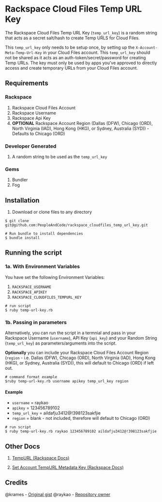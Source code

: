 # Rackspace Cloud Files Temp URL Key

The Rackspace Cloud Files Temp URL Key (````temp_url_key````) is a random string that acts as a secret salt/hash to create Temp URLS for Cloud Files.

This ````temp_url_key```` only needs to be setup once, by setting up the ````X-Account-Meta-Temp-Url-Key```` in your Cloud Files account.  This ````temp_url_key```` should not be shared as it acts as an auth-token/secret/password for creating Temp URLs.  The key must only be used by apps you've approved to directly access and create temporary URLs from your Cloud Files account.

## Requirements

### Rackspace
1. Rackspace Cloud Files Account
2. Rackspace Username
3. Rackspace Api Key
4. **OPTIONAL** Rackspace Account Region (Dallas (DFW), Chicago (ORD), North Virginia (IAD), Hong Kong (HKG), or Sydney, Australia (SYD)) - Defaults to Chicago (ORD)

### Developer Generated
1. A random string to be used as the ````temp_url_key````

### Gems
1. Bundler
2. Fog

## Installation

1. Download or clone files to any directory

````shell
$ git clone git@github.com:PeopleAndCode/rackspace_cloudfiles_temp_url_key.git

# Run bundle to install dependencies
$ bundle install
````

## Running the script

### 1a. With Environment Variables

You have set the following Environment Variables:

1. ````RACKSPACE_USERNAME````
2. ````RACKSPACE_APIKEY````
3. ````RACKSPACE_CLOUDFILES_TEMPURL_KEY````

````
# run script
$ ruby temp-url-key.rb
````

### 1b. Passing in parameters

Alternatively, you can run the script in a termnial and pass in your Rackspace Username (````username````), API Key (````api_key````) and your Random String (````temp_url_key````) as parameters/arguments into the script.

**Optionally** you can include your Rackspace Cloud Files Account Region (````region```` - i.e. Dallas (DFW), Chicago (ORD), North Virginia (IAD), Hong Kong (HKG), or Sydney, Australia (SYD)), this will default to Chicago (ORD) if left out.

````
# command format example
$ruby temp-url-key.rb username apikey temp_url_key region
````

#### Example

- ````username```` = raykao
- ````apikey```` = 123456789102
- ````temp_url_key```` = aildafju3412@!398123sakfjie
- ````region```` = blank - not included, therefore will default to Chicago (ORD)

````
# run script
$ ruby temp-url-key.rb raykao 123456789102 aildafju3412@!398123sakfjie
````

## Other Docs
1. [TempURL (Rackspace Docs)](http://docs.rackspace.com/files/api/v1/cf-devguide/content/TempURL-d1a4450.html)

2. [Set Account TempURL Metadata Key (Rackspace Docs)](http://docs.rackspace.com/files/api/v1/cf-devguide/content/Set_Account_Metadata-d1a4460.html)

## Credits
@krames - [Original gist](https://gist.github.com/krames/6224358)
@raykao - [Repository owner](https://github.com/PeopleAndCode/rackspace_cloudfiles_temp_url_key)
